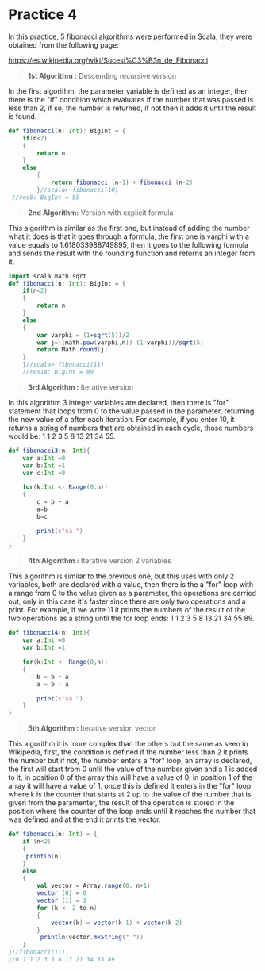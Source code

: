 
# Practice 4

In this practice, 5 fibonacci algorithms were performed in Scala, they were obtained from the following page:

https://es.wikipedia.org/wiki/Sucesi%C3%B3n_de_Fibonacci

>**1st Algorithm :** Descending recursive version

In the first algorithm,  the parameter variable is defined as an integer, then there is the "if" condition which evaluates if the number that was passed is less than 2, if so, the number is returned, if not then it adds it  until the result is found.

```scala
def fibonacci(n: Int): BigInt = {
    if(n<2)
    {
        return n
    }
    else
        {
            return fibonacci (n-1) + fibonacci (n-2)
        }//scala> fibonacci(10) 
 //res8: BigInt = 55
```
>**2nd Algorithm:** Version with explicit formula

This algorithm is similar as the first one, but instead of adding the number what it does is that it goes through a formula, the first one is varphi with a value equals to 1.618033988749895, then it goes to the following formula and sends the result with the rounding function and returns an integer from it.

```scala
import scala.math.sqrt
def fibonacci(n: Int): BigInt = {
    if(n<2)
    {
        return n
    }
    else
    {
        var varphi = (1+sqrt(5))/2
        var j=((math.pow(varphi,n))-(1-varphi))/sqrt(5)
        return Math.round(j) 
    }
    }//scala> fibonacci(11)
    //res14: BigInt = 89
```

>**3rd Algorithm :**  Iterative version

In this algorithm 3 integer variables are declared, then there is "for" statement that loops from 0 to the value passed in the parameter, returning the new value of a after each iteration.
For example, if you enter 10, it returns a string of numbers that are obtained in each cycle, those numbers would be: 1 1 2 3 5 8 13 21 34 55.

```scala
def fibonacci3(n: Int){
    var a:Int =0
    var b:Int =1
    var c:Int =0

    for(k:Int <- Range(0,n))
    {
        c = b + a 
        a=b
        b=c

        print(s"$a ")
    }
}
```
>**4th Algorithm :**   Iterative version 2 variables

This algorithm is similar to the previous one, but this uses with only 2 variables, both are declared with a value, then there is the a "for" loop with a range from 0 to the value given as a parameter, the operations are carried out, only in this case it's faster since there are only two operations and a print.
For example, if we write 11 it prints the numbers of the result of the two operations as a string until the for loop ends: 1 1 2 3 5 8 13 21 34 55 89.

```scala
def fibonacci4(n: Int){
    var a:Int =0
    var b:Int =1

    for(k:Int <- Range(0,n))
    {
        b = b + a
        a = b - a

        print(s"$a ")
    }
}
```
>**5th Algorithm :** Iterative version vector

This algorithm it is more complex than the others but the same as seen in Wikipedia, first, the condition is defined if the number less than 2 it prints the number but if not, the number enters a "for" loop, an array is declared, the first will start from 0 until the value of the number given and a 1 is added to it, in position 0 of the array this will have a value of 0, in position 1 of the array it will have a value of 1, once this is defined it enters in the "for" loop where k is the counter that starts at 2 up to the value of the number that is given from the paramenter, the result of the operation is stored in the position where the counter of the loop ends until it reaches the number that was defined and at the end it prints the vector.

```scala
def fibonacci(n: Int) = {
    if (n<2)
    {
     println(n)
    }
    else
    {
        val vector = Array.range(0, n+1)
        vector (0) = 0
        vector (1) = 1
        for (k <- 2 to n)
        {
            vector(k) = vector(k-1) + vector(k-2)
        }
         println(vector.mkString(" "))
    }
}//fibonacci(11)
//0 1 1 2 3 5 8 13 21 34 55 89
```